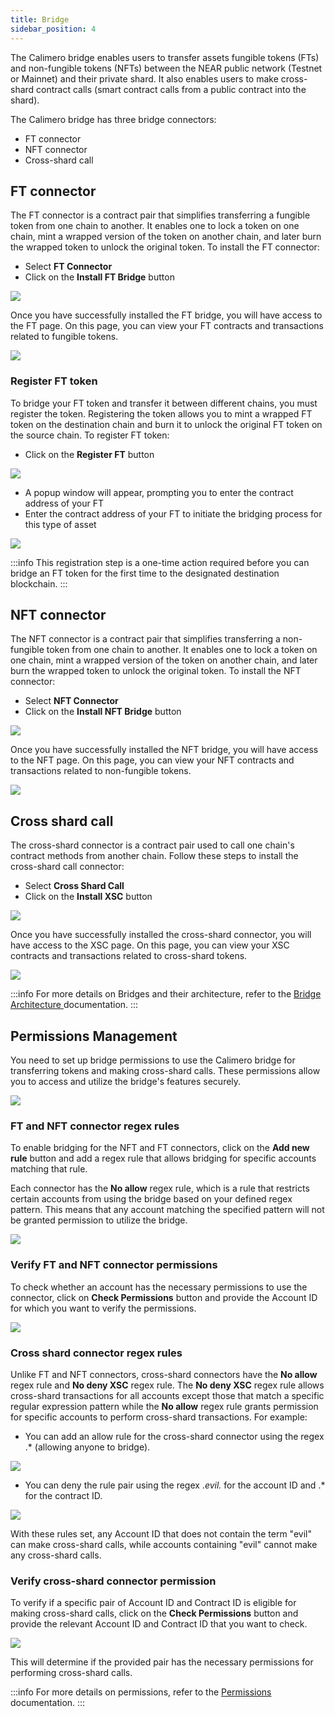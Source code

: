```yaml
---
title: Bridge
sidebar_position: 4
---
```


The Calimero bridge enables users to transfer assets fungible tokens (FTs) and non-fungible tokens (NFTs) between the NEAR public network (Testnet or Mainnet) and their private shard. It also enables users to make cross-shard contract calls (smart contract calls from a public contract into the shard).

The Calimero bridge has three bridge connectors:
- FT connector
- NFT connector
- Cross-shard call

## FT connector

The FT connector is a contract pair that simplifies transferring a fungible token from one chain to another. It enables one to lock a token on one chain, mint a wrapped version of the token on another chain, and later burn the wrapped token to unlock the original token. To install the FT connector:

- Select **FT Connector**
- Click on the **Install FT Bridge** button

![](../../static/img/ft-connectors.png)

Once you have successfully installed the FT bridge, you will have access to the FT page. On this page, you can view your FT contracts and transactions related to fungible tokens. 

![](../../static/img/ft-connector-page.png)


### Register FT token

To bridge your FT token and transfer it between different chains, you must register the token. Registering the token allows you to mint a wrapped FT token on the destination chain and burn it to unlock the original FT token on the source chain. To register FT token:

- Click on the **Register FT** button

![](../../static/img/register-ft.png)

- A popup window will appear, prompting you to enter the contract address of your FT
- Enter the contract address of your FT to initiate the bridging process for this type of asset

![](../../static/img/ft_contract_address.png)

:::info
This registration step is a one-time action required before you can bridge an FT token for the first time to the designated destination blockchain.
:::

## NFT connector

The NFT connector is a contract pair that simplifies transferring a non-fungible token from one chain to another. It enables one to lock a token on one chain, mint a wrapped version of the token on another chain, and later burn the wrapped token to unlock the original token. To install the NFT connector:

- Select **NFT Connector**
- Click on the **Install NFT Bridge** button

![](../../static/img/nft-connectors.png)

Once you have successfully installed the NFT bridge, you will have access to the NFT page. On this page, you can view your NFT contracts and transactions related to non-fungible tokens.

![](../../static/img/nft-bridge-overview.png)

## Cross shard call

The cross-shard connector is a contract pair used to call one chain's contract methods from another chain. Follow these steps to install the cross-shard call connector:

- Select **Cross Shard Call**
- Click on the **Install XSC** button

![](../../static/img/cross-shard.png)

Once you have successfully installed the cross-shard connector, you will have access to the XSC page. On this page, you can view your XSC contracts and transactions related to cross-shard tokens.

![](../../static/img/xsc-bridge-overview.png)

:::info
For more details on Bridges and their architecture, refer to the [Bridge Architecture ](https://docs.calimero.network/bridge/architecture) documentation.
:::

## Permissions Management

You need to set up bridge permissions to use the Calimero bridge for transferring tokens and making cross-shard calls. These permissions allow you to access and utilize the bridge's features securely.

![](../../static/img/permissions-management.png)

### FT and NFT connector regex rules

To enable bridging for the NFT and FT connectors, click on the **Add new rule** button and add a regex rule that allows bridging for specific accounts matching that rule.

Each connector has the **No allow** regex rule, which is a rule that restricts certain accounts from using the bridge based on your defined regex pattern. This means that any account matching the specified pattern will not be granted permission to utilize the bridge.

![](../../static/img/add-regex-rule.png)

### Verify FT and NFT connector permissions

To check whether an account has the necessary permissions to use the connector, click on **Check Permissions** button and provide the Account ID for which you want to verify the permissions. 

![](../../static/img/check-permissions.png)

### Cross shard connector regex rules

Unlike FT and NFT connectors, cross-shard connectors have the **No allow** regex rule and **No deny XSC** regex rule. The **No deny XSC** regex rule allows cross-shard transactions for all accounts except those that match a specific regular expression pattern while the **No allow** regex rule grants permission for specific accounts to perform cross-shard transactions. For example:

- You can add an allow rule for the cross-shard connector using the regex .* (allowing anyone to bridge). 

![](../../static/img/xsc-regex-allow.png)

- You can deny the rule pair using the regex .*evil.* for the account ID and .* for the contract ID.

![](../../static/img/deny-rule.png)

With these rules set, any Account ID that does not contain the term "evil" can make cross-shard calls, while accounts containing "evil" cannot make any cross-shard calls.

### Verify cross-shard connector permission

To verify if a specific pair of Account ID and Contract ID is eligible for making cross-shard calls, click on the **Check Permissions** button and provide the relevant Account ID and Contract ID that you want to check. 

![](../../static/img/deny-permisson-rule.png)

This will determine if the provided pair has the necessary permissions for performing cross-shard calls.

:::info
For more details on permissions, refer to the [Permissions](/docs/bridge/bridging/2_permissions.mdx) documentation.
:::
